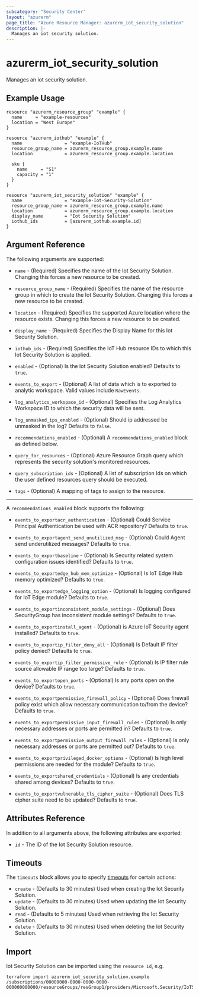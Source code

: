 ```yaml
---
subcategory: "Security Center"
layout: "azurerm"
page_title: "Azure Resource Manager: azurerm_iot_security_solution"
description: |-
  Manages an iot security solution.
---
```


# azurerm_iot_security_solution

Manages an iot security solution.

## Example Usage

```hcl
resource "azurerm_resource_group" "example" {
  name     = "example-resources"
  location = "West Europe"
}

resource "azurerm_iothub" "example" {
  name                = "example-IoTHub"
  resource_group_name = azurerm_resource_group.example.name
  location            = azurerm_resource_group.example.location

  sku {
    name     = "S1"
    capacity = "1"
  }
}

resource "azurerm_iot_security_solution" "example" {
  name                = "example-Iot-Security-Solution"
  resource_group_name = azurerm_resource_group.example.name
  location            = azurerm_resource_group.example.location
  display_name        = "Iot Security Solution"
  iothub_ids          = [azurerm_iothub.example.id]
}
```

## Argument Reference

The following arguments are supported:

* `name` - (Required) Specifies the name of the Iot Security Solution. Changing this forces a new resource to be created.

* `resource_group_name` - (Required) Specifies the name of the resource group in which to create the Iot Security Solution. Changing this forces a new resource to be created.

* `location` - (Required) Specifies the supported Azure location where the resource exists. Changing this forces a new resource to be created.

* `display_name` - (Required) Specifies the Display Name for this Iot Security Solution.

* `iothub_ids` - (Required) Specifies the IoT Hub resource IDs to which this Iot Security Solution is applied.

* `enabled` - (Optional) Is the Iot Security Solution enabled? Defaults to `true`.

* `events_to_export` - (Optional) A list of data which is to exported to analytic workspace. Valid values include `RawEvents`.

* `log_analytics_workspace_id` - (Optional) Specifies the Log Analytics Workspace ID to which the security data will be sent.

* `log_unmasked_ips_enabled` - (Optional) Should ip addressed be unmasked in the log? Defaults to `false`.

* `recommendations_enabled` - (Optional) A `recommendations_enabled` block as defined below.

* `query_for_resources` - (Optional) Azure Resource Graph query which represents the security solution's monitored resources.

* `query_subscription_ids` - (Optional) A list of subscription Ids on which the user defined resources query should be executed.

* `tags` - (Optional) A mapping of tags to assign to the resource.

---

A `recommendations_enabled` block supports the following:

* `events_to_exportacr_authentication` - (Optional) Could Service Principal Authentication be used with ACR repository? Defaults to `true`.

* `events_to_exportagent_send_unutilized_msg` - (Optional) Could Agent send underutilized messages? Defaults to `true`.

* `events_to_exportbaseline` - (Optional) Is Security related system configuration issues identified? Defaults to `true`.

* `events_to_exportedge_hub_mem_optimize` - (Optional) Is IoT Edge Hub memory optimized? Defaults to `true`.

* `events_to_exportedge_logging_option` - (Optional) Is logging configured for IoT Edge module? Defaults to `true`.

* `events_to_exportinconsistent_module_settings` - (Optional) Does SecurityGroup has inconsistent module settings? Defaults to `true`.

* `events_to_exportinstall_agent` - (Optional) is Azure IoT Security agent installed? Defaults to `true`.

* `events_to_exportip_filter_deny_all` - (Optional) Is Default IP filter policy denied? Defaults to `true`.

* `events_to_exportip_filter_permissive_rule` - (Optional) Is IP filter rule source allowable IP range too large? Defaults to `true`.

* `events_to_exportopen_ports` - (Optional) Is any ports open on the device? Defaults to `true`.

* `events_to_exportpermissive_firewall_policy` - (Optional) Does firewall policy exist which allow necessary communication to/from the device? Defaults to `true`.

* `events_to_exportpermissive_input_firewall_rules` - (Optional) Is only necessary addresses or ports are permitted in? Defaults to `true`.

* `events_to_exportpermissive_output_firewall_rules` - (Optional) Is only necessary addresses or ports are permitted out? Defaults to `true`.

* `events_to_exportprivileged_docker_options` - (Optional) Is high level permissions are needed for the module? Defaults to `true`.

* `events_to_exportshared_credentials` - (Optional) Is any credentials shared among devices? Defaults to `true`.

* `events_to_exportvulnerable_tls_cipher_suite` - (Optional) Does TLS cipher suite need to be updated? Defaults to `true`.

## Attributes Reference

In addition to all arguments above, the following attributes are exported:

* `id` - The ID of the Iot Security Solution resource.

## Timeouts

The `timeouts` block allows you to specify [timeouts](https://www.terraform.io/docs/configuration/resources.html#timeouts) for certain actions:

* `create` - (Defaults to 30 minutes) Used when creating the Iot Security Solution.
* `update` - (Defaults to 30 minutes) Used when updating the Iot Security Solution.
* `read` - (Defaults to 5 minutes) Used when retrieving the Iot Security Solution.
* `delete` - (Defaults to 30 minutes) Used when deleting the Iot Security Solution.

## Import

Iot Security Solution can be imported using the `resource id`, e.g.

```shell
terraform import azurerm_iot_security_solution.example /subscriptions/00000000-0000-0000-0000-000000000000/resourceGroups/resGroup1/providers/Microsoft.Security/IoTSecuritySolutions/solution1
```
